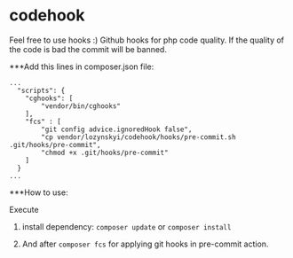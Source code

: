 # codehook
Feel free to use hooks :)
Github hooks for php code quality. If the quality of the code is bad the commit will be banned.

***Add this lines in composer.json file:

```
...
  "scripts": {
    "cghooks": [
        "vendor/bin/cghooks"
    ],
    "fcs" : [
        "git config advice.ignoredHook false",
        "cp vendor/lozynskyi/codehook/hooks/pre-commit.sh .git/hooks/pre-commit",
        "chmod +x .git/hooks/pre-commit"
    ]
  }
...
```
***How to use:

Execute
1. install dependency: ```composer update``` or ```composer install```

2. And after ```composer fcs``` for applying git hooks in pre-commit action.

